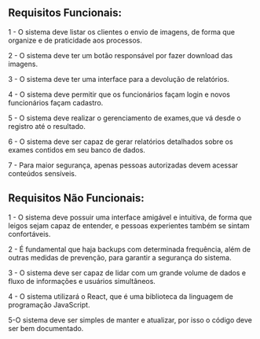 

## **Requisitos Funcionais:**

1 - O sistema deve listar os clientes o envio de imagens, de forma que organize e de praticidade aos processos.

2 - O sistema deve ter um botão responsável por fazer download das imagens.

3 - O sistema deve ter uma interface para a devolução de relatórios.

4 - O sistema deve permitir que os funcionários façam login e novos funcionários façam cadastro.

5 - O sistema deve realizar o gerenciamento de exames,que vá desde o registro até o resultado.

6 - O sistema deve ser capaz de gerar relatórios detalhados sobre os exames contidos em seu banco de dados.

7 - Para maior segurança, apenas pessoas autorizadas devem acessar conteúdos sensíveis.

## **Requisitos Não Funcionais:**

1 - O sistema deve possuir uma interface amigável e intuitiva, de forma que leigos sejam capaz de entender, e pessoas experientes também se sintam confortáveis.

2 - É fundamental que haja backups com determinada frequência, além de outras medidas de prevenção, para garantir a segurança do sistema.

3 - O sistema deve ser capaz de lidar com um grande volume de dados e fluxo de informações e usuários simultâneos.

4 - O sistema utilizará o React, que é uma biblioteca da linguagem de programação JavaScript.

5-O sistema deve ser simples de manter e atualizar, por isso o código deve ser bem documentado.
